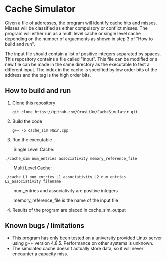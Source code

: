 # Cache Simulator
Given a file of addresses, the program will identify cache hits and misses. Misses will be classified as either compulsory or conflict misses. The program will either run as a multi level cache or single level cache depending on the number of arguements as shown in step 3 of "How to build and run".

The input file should contain a list of positive integers separated by spaces. This repository contains a file called "input". This file can be modified or a new file can be made in the same directory as the executable to test a different input. The index in the cache is specified by low order bits of the address and the tag is the high order bits.
## How to build and run
1. Clone this repository

       git clone https://github.com/OrusLiOx/CacheSimulator.git
3. Build the code

       g++ -o cache_sim Main.cpp
3. Run the executable

&nbsp;&nbsp;&nbsp;&nbsp;&nbsp;&nbsp;&nbsp;Single Level Cache:

    ./cache_sim num_entries associativity memory_reference_file
&nbsp;&nbsp;&nbsp;&nbsp;&nbsp;&nbsp;&nbsp;Multi Level Cache:

    ./cache L1_num_entries L1_associativity L2_num_entries L2_associativity filename
   &nbsp;&nbsp;&nbsp;&nbsp;&nbsp;&nbsp;&nbsp;num_entries and associativity are positive integers
   
   &nbsp;&nbsp;&nbsp;&nbsp;&nbsp;&nbsp;&nbsp;memory_reference_file is the name of the input file
   
4. Results of the program are placed in cache_sim_output
    
## Known bugs / limitations
- This program has only been tested on a university provided Linux server using g++ version 4.8.5. Performance on other systems is unknown.
- The simulated cache doesn't actually store data, so it will never encounter a capacity miss.
